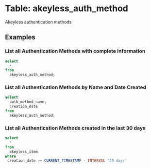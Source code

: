 # Table: akeyless_auth_method

Akeyless authentication methods

## Examples

### List all Authentication Methods with complete information

```sql
select
  *
from
  akeyless_auth_method;
```

### List all Authentication Methods by Name and Date Created

```sql
select
  auth_method_name,
  creation_date
from
  akeyless_auth_method;
```

### List all Authentication Methods created in the last 30 days

```sql
select
  *
from
  akeyless_item
where
 creation_date >= CURRENT_TIMESTAMP - INTERVAL '30 days'
```

